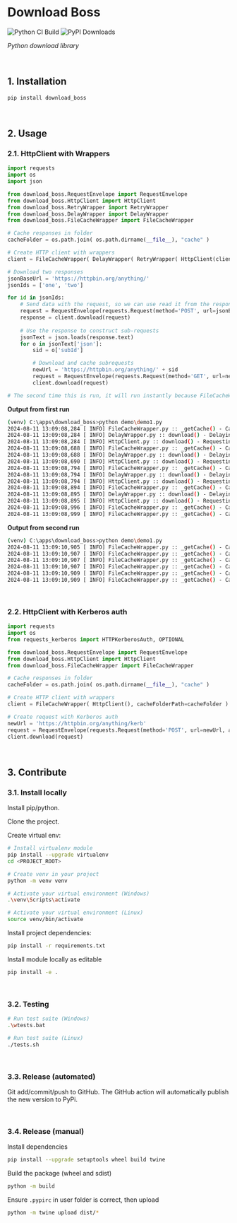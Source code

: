 # Download Boss
![Python CI Build](https://github.com/kristof9851/download_boss/actions/workflows/python-ci.yml/badge.svg)
![PyPI Downloads](https://img.shields.io/pypi/dm/download_boss?label=PyPI%20Downloads&color=rgb(50%2C%20165%2C%20233)
)

*Python download library*

&nbsp;

## 1. Installation

```bash
pip install download_boss
```

&nbsp;

## 2. Usage

### 2.1. HttpClient with Wrappers
```python
import requests
import os
import json

from download_boss.RequestEnvelope import RequestEnvelope
from download_boss.HttpClient import HttpClient
from download_boss.RetryWrapper import RetryWrapper
from download_boss.DelayWrapper import DelayWrapper
from download_boss.FileCacheWrapper import FileCacheWrapper

# Cache responses in folder
cacheFolder = os.path.join( os.path.dirname(__file__), "cache" )

# Create HTTP client with wrappers
client = FileCacheWrapper( DelayWrapper( RetryWrapper( HttpClient(clientRetriableStatusCodeRanges=[range(500,600)]) ), length=0 ), cacheFolderPath=cacheFolder )

# Download two responses
jsonBaseUrl = 'https://httpbin.org/anything/'
jsonIds = ['one', 'two']

for id in jsonIds:
    # Send data with the request, so we can use read it from the response
    request = RequestEnvelope(requests.Request(method='POST', url=jsonBaseUrl + id, json=[{"subId": "111"}, {"subId": "222"}]))
    response = client.download(request)
    
    # Use the response to construct sub-requests
    jsonText = json.loads(response.text)
    for o in jsonText['json']:
        sid = o['subId']

        # Download and cache subrequests
        newUrl = 'https://httpbin.org/anything/' + sid
        request = RequestEnvelope(requests.Request(method='GET', url=newUrl), )
        client.download(request)

# The second time this is run, it will run instantly because FileCacheWrapper's cacheLength is not set (=None) so it caches responses indefinitely
```

**Output from first run**

```bash
(venv) C:\apps\download_boss>python demo\demo1.py
2024-08-11 13:09:08,284 [ INFO] FileCacheWrapper.py :: _getCache() - Cache miss: POST https://httpbin.org/anything/one
2024-08-11 13:09:08,284 [ INFO] DelayWrapper.py :: download() - Delaying by 0s ... POST https://httpbin.org/anything/one
2024-08-11 13:09:08,284 [ INFO] HttpClient.py :: download() - Requesting: POST https://httpbin.org/anything/one
2024-08-11 13:09:08,688 [ INFO] FileCacheWrapper.py :: _getCache() - Cache miss: GET https://httpbin.org/anything/111
2024-08-11 13:09:08,688 [ INFO] DelayWrapper.py :: download() - Delaying by 0s ... GET https://httpbin.org/anything/111
2024-08-11 13:09:08,690 [ INFO] HttpClient.py :: download() - Requesting: GET https://httpbin.org/anything/111
2024-08-11 13:09:08,794 [ INFO] FileCacheWrapper.py :: _getCache() - Cache miss: GET https://httpbin.org/anything/222
2024-08-11 13:09:08,794 [ INFO] DelayWrapper.py :: download() - Delaying by 0s ... GET https://httpbin.org/anything/222
2024-08-11 13:09:08,794 [ INFO] HttpClient.py :: download() - Requesting: GET https://httpbin.org/anything/222
2024-08-11 13:09:08,894 [ INFO] FileCacheWrapper.py :: _getCache() - Cache miss: POST https://httpbin.org/anything/two
2024-08-11 13:09:08,895 [ INFO] DelayWrapper.py :: download() - Delaying by 0s ... POST https://httpbin.org/anything/two
2024-08-11 13:09:08,895 [ INFO] HttpClient.py :: download() - Requesting: POST https://httpbin.org/anything/two
2024-08-11 13:09:08,996 [ INFO] FileCacheWrapper.py :: _getCache() - Cache found: GET https://httpbin.org/anything/111
2024-08-11 13:09:08,999 [ INFO] FileCacheWrapper.py :: _getCache() - Cache found: GET https://httpbin.org/anything/222
```

**Output from second run**

```bash
(venv) C:\apps\download_boss>python demo\demo1.py
2024-08-11 13:09:10,905 [ INFO] FileCacheWrapper.py :: _getCache() - Cache found: POST https://httpbin.org/anything/one
2024-08-11 13:09:10,907 [ INFO] FileCacheWrapper.py :: _getCache() - Cache found: GET https://httpbin.org/anything/111
2024-08-11 13:09:10,907 [ INFO] FileCacheWrapper.py :: _getCache() - Cache found: GET https://httpbin.org/anything/222
2024-08-11 13:09:10,907 [ INFO] FileCacheWrapper.py :: _getCache() - Cache found: POST https://httpbin.org/anything/two
2024-08-11 13:09:10,909 [ INFO] FileCacheWrapper.py :: _getCache() - Cache found: GET https://httpbin.org/anything/111
2024-08-11 13:09:10,909 [ INFO] FileCacheWrapper.py :: _getCache() - Cache found: GET https://httpbin.org/anything/222
```

&nbsp;

### 2.2. HttpClient with Kerberos auth

```python
import requests
import os
from requests_kerberos import HTTPKerberosAuth, OPTIONAL

from download_boss.RequestEnvelope import RequestEnvelope
from download_boss.HttpClient import HttpClient
from download_boss.FileCacheWrapper import FileCacheWrapper

# Cache responses in folder
cacheFolder = os.path.join( os.path.dirname(__file__), "cache" )

# Create HTTP client with wrappers
client = FileCacheWrapper( HttpClient(), cacheFolderPath=cacheFolder )

# Create request with Kerberos auth
newUrl = 'https://httpbin.org/anything/kerb'
request = RequestEnvelope(requests.Request(method='POST', url=newUrl, auth=HTTPKerberosAuth(mutual_authentication=OPTIONAL)))
client.download(request)
```

&nbsp;

## 3. Contribute

### 3.1. Install locally

Install pip/python.

Clone the project.

Create virtual env:
```bash
# Install virtualenv module
pip install --upgrade virtualenv
cd <PROJECT_ROOT>

# Create venv in your project
python -m venv venv

# Activate your virtual environment (Windows)
.\venv\Scripts\activate

# Activate your virtual environment (Linux)
source venv/bin/activate
```

Install project dependencies:
```bash
pip install -r requirements.txt
```

Install module locally as editable
```bash
pip install -e .
```

&nbsp;

### 3.2. Testing

```bash
# Run test suite (Windows)
.\wtests.bat

# Run test suite (Linux)
./tests.sh
```

&nbsp;

### 3.3. Release (automated)

Git add/commit/push to GitHub. The GitHub action will automatically publish the new version to PyPi.

&nbsp;

### 3.4. Release (manual)

Install dependencies

```bash
pip install --upgrade setuptools wheel build twine
```

Build the package (wheel and sdist)
```bash
python -m build 
```

Ensure `.pypirc` in user folder is correct, then upload
```bash
python -m twine upload dist/*
```
